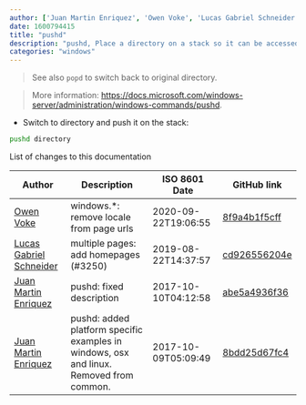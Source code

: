 ```yaml
---
author: ['Juan Martin Enriquez', 'Owen Voke', 'Lucas Gabriel Schneider']
date: 1600794415
title: "pushd"
description: "pushd, Place a directory on a stack so it can be accessed later."
categories: "windows"
---
```

> See also `popd` to switch back to original directory.

> More information: <https://docs.microsoft.com/windows-server/administration/windows-commands/pushd>.

- Switch to directory and push it on the stack:

```bash
pushd directory
```
List of changes to this documentation


Author | Description | ISO 8601 Date | GitHub link
------|-----|-----|-----
[Owen Voke](mailto:development@voke.dev) | windows.*: remove locale from page urls | 2020-09-22T19:06:55 | [8f9a4b1f5cff](https://github.com/tldr-pages/tldr/commit/8f9a4b1f5cff138652665e9756a1a13466029fed)
[Lucas Gabriel Schneider](mailto:lucas.schneider@sap.com) | multiple pages: add homepages (#3250) | 2019-08-22T14:37:57 | [cd926556204e](https://github.com/tldr-pages/tldr/commit/cd926556204e9b8d34858b141886c675e8e0b83a)
[Juan Martin Enriquez](mailto:juanenriquez@gmail.com) | pushd: fixed description | 2017-10-10T04:12:58 | [abe5a4936f36](https://github.com/tldr-pages/tldr/commit/abe5a4936f3628f88721139d9693f58f90ce9a3c)
[Juan Martin Enriquez](mailto:juanenriquez@gmail.com) | pushd: added platform specific examples in windows, osx and linux. Removed from common. | 2017-10-09T05:09:49 | [8bdd25d67fc4](https://github.com/tldr-pages/tldr/commit/8bdd25d67fc45e035a121ebdd8f051f07996cb18)

